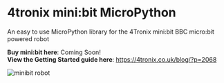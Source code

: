 # 4tronix mini:bit MicroPython
An easy to use MicroPython library for the 4Tronix mini:bit BBC micro:bit powered robot

**Buy mini:bit here**: Coming Soon! 
<br>
**View the Getting Started guide here**: https://4tronix.co.uk/blog/?p=2068

![minibit robot](https://4tronix.co.uk/blog/wp-content/uploads/2019/07/IMG_3085a-300x294.jpg)
